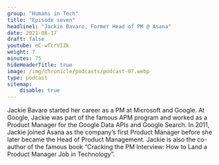 ```yaml
---
group: "Humans in Tech"
title: "Episode seven"
headline1: "Jackie Bavaro, Former Head of PM @ Asana"
date: 2021-08-17
draft: false
youtube: eC-wTcrVIZk
weight: 7
minutes: 75
hideHeaderTitle: true
image: /img/chronicle/podcasts/podcast-07.webp
type: podcast
sitemap:
    disable: true
---
```


Jackie Bavaro started her career as a PM at Microsoft and Google. At Google, Jackie was part of the famous APM program and worked as a Product Manager for the Google Data APIs and Google Search. In 2011, Jackie joined Asana as the company’s first Product Manager before she later became the Head of Product Management. Jackie is also the co-author of the famous book “Cracking the PM Interview: How to Land a Product Manager Job in Technology”.
